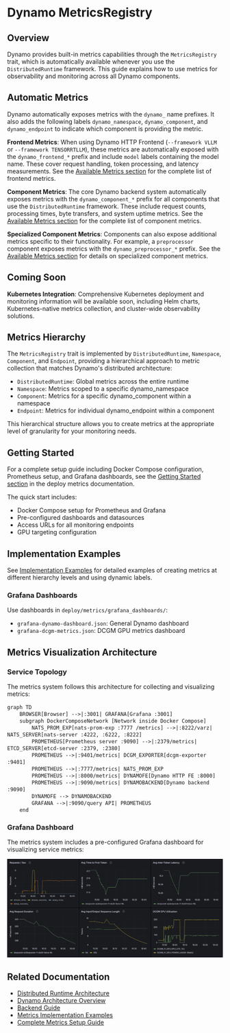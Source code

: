 <!--
SPDX-FileCopyrightText: Copyright (c) 2025 NVIDIA CORPORATION & AFFILIATES. All rights reserved.
SPDX-License-Identifier: Apache-2.0

Licensed under the Apache License, Version 2.0 (the "License");
you may not use this file except in compliance with the License.
You may obtain a copy of the License at

http://www.apache.org/licenses/LICENSE-2.0

Unless required by applicable law or agreed to in writing, software
distributed under the License is distributed on an "AS IS" BASIS,
WITHOUT WARRANTIES OR CONDITIONS OF ANY KIND, either express or implied.
See the License for the specific language governing permissions and
limitations under the License.
-->

# Dynamo MetricsRegistry

## Overview

Dynamo provides built-in metrics capabilities through the `MetricsRegistry` trait, which is automatically available whenever you use the `DistributedRuntime` framework. This guide explains how to use metrics for observability and monitoring across all Dynamo components.

## Automatic Metrics

Dynamo automatically exposes metrics with the `dynamo_` name prefixes. It also adds the following labels `dynamo_namespace`, `dynamo_component`, and `dynamo_endpoint` to indicate which component is providing the metric.

**Frontend Metrics**: When using Dynamo HTTP Frontend (`--framework VLLM` or `--framework TENSORRTLLM`), these metrics are automatically exposed with the `dynamo_frontend_*` prefix and include `model` labels containing the model name. These cover request handling, token processing, and latency measurements. See the [Available Metrics section](../../deploy/metrics/README.md#available-metrics) for the complete list of frontend metrics.

**Component Metrics**: The core Dynamo backend system automatically exposes metrics with the `dynamo_component_*` prefix for all components that use the `DistributedRuntime` framework. These include request counts, processing times, byte transfers, and system uptime metrics. See the [Available Metrics section](../../deploy/metrics/README.md#available-metrics) for the complete list of component metrics.

**Specialized Component Metrics**: Components can also expose additional metrics specific to their functionality. For example, a `preprocessor` component exposes metrics with the `dynamo_preprocessor_*` prefix. See the [Available Metrics section](../../deploy/metrics/README.md#available-metrics) for details on specialized component metrics.

## Coming Soon

**Kubernetes Integration**: Comprehensive Kubernetes deployment and monitoring information will be available soon, including Helm charts, Kubernetes-native metrics collection, and cluster-wide observability solutions.

## Metrics Hierarchy

The `MetricsRegistry` trait is implemented by `DistributedRuntime`, `Namespace`, `Component`, and `Endpoint`, providing a hierarchical approach to metric collection that matches Dynamo's distributed architecture:

- `DistributedRuntime`: Global metrics across the entire runtime
- `Namespace`: Metrics scoped to a specific dynamo_namespace
- `Component`: Metrics for a specific dynamo_component within a namespace
- `Endpoint`: Metrics for individual dynamo_endpoint within a component

This hierarchical structure allows you to create metrics at the appropriate level of granularity for your monitoring needs.


## Getting Started

For a complete setup guide including Docker Compose configuration, Prometheus setup, and Grafana dashboards, see the [Getting Started section](../../deploy/metrics/README.md#getting-started) in the deploy metrics documentation.

The quick start includes:
- Docker Compose setup for Prometheus and Grafana
- Pre-configured dashboards and datasources
- Access URLs for all monitoring endpoints
- GPU targeting configuration

## Implementation Examples

See [Implementation Examples](../../deploy/metrics/README.md#implementation-examples) for detailed examples of creating metrics at different hierarchy levels and using dynamic labels.

### Grafana Dashboards

Use dashboards in `deploy/metrics/grafana_dashboards/`:
- `grafana-dynamo-dashboard.json`: General Dynamo dashboard
- `grafana-dcgm-metrics.json`: DCGM GPU metrics dashboard

## Metrics Visualization Architecture

### Service Topology

The metrics system follows this architecture for collecting and visualizing metrics:

```mermaid
graph TD
    BROWSER[Browser] -->|:3001| GRAFANA[Grafana :3001]
    subgraph DockerComposeNetwork [Network inside Docker Compose]
        NATS_PROM_EXP[nats-prom-exp :7777 /metrics] -->|:8222/varz| NATS_SERVER[nats-server :4222, :6222, :8222]
        PROMETHEUS[Prometheus server :9090] -->|:2379/metrics| ETCD_SERVER[etcd-server :2379, :2380]
        PROMETHEUS -->|:9401/metrics| DCGM_EXPORTER[dcgm-exporter :9401]
        PROMETHEUS -->|:7777/metrics| NATS_PROM_EXP
        PROMETHEUS -->|:8000/metrics| DYNAMOFE[Dynamo HTTP FE :8000]
        PROMETHEUS -->|:9090/metrics| DYNAMOBACKEND[Dynamo backend :9090]
        DYNAMOFE --> DYNAMOBACKEND
        GRAFANA -->|:9090/query API| PROMETHEUS
    end
```

### Grafana Dashboard

The metrics system includes a pre-configured Grafana dashboard for visualizing service metrics:

![Grafana Dynamo Dashboard](../../deploy/metrics/grafana-dynamo-composite.png)

## Related Documentation

- [Distributed Runtime Architecture](../architecture/distributed_runtime.md)
- [Dynamo Architecture Overview](../architecture/architecture.md)
- [Backend Guide](backend.md)
- [Metrics Implementation Examples](../../deploy/metrics/README.md#implementation-examples)
- [Complete Metrics Setup Guide](../../deploy/metrics/README.md)